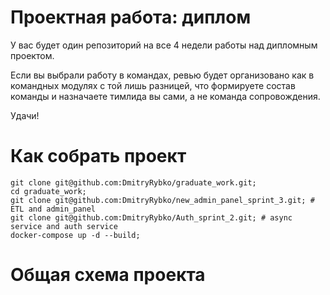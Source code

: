 # Проектная работа: диплом

У вас будет один репозиторий на все 4 недели работы над дипломным проектом. 

Если вы выбрали работу в командах, ревью будет организовано как в командных модулях с той лишь разницей, что формируете состав команды и назначаете тимлида вы сами, а не команда сопровождения.

Удачи!


# Как собрать проект
```
git clone git@github.com:DmitryRybko/graduate_work.git;
cd graduate_work;
git clone git@github.com:DmitryRybko/new_admin_panel_sprint_3.git; # ETL and admin_panel
git clone git@github.com:DmitryRybko/Auth_sprint_2.git; # async service and auth service
docker-compose up -d --build;
```
# Общая схема проекта

